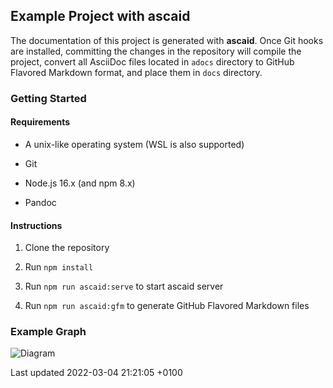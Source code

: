 <div id="header">

</div>

<div id="content">

<div class="sect1">

## Example Project with ascaid

<div class="sectionbody">

<div class="paragraph">

The documentation of this project is generated with **ascaid**. Once Git hooks are installed, committing the changes in the repository will compile the project, convert all AsciiDoc files located in `adocs` directory to GitHub Flavored Markdown format, and place them in `docs` directory.

</div>

<div class="sect2">

### Getting Started

<div class="sect3">

#### Requirements

<div class="ulist">

-   A unix-like operating system (WSL is also supported)

-   Git

-   Node.js 16.x (and npm 8.x)

-   Pandoc

</div>

</div>

<div class="sect3">

#### Instructions

<div class="olist arabic">

1.  Clone the repository

2.  Run `npm install`

3.  Run `npm run ascaid:serve` to start ascaid server

4.  Run `npm run ascaid:gfm` to generate GitHub Flavored Markdown files

</div>

</div>

</div>

<div class="sect2">

### Example Graph

<div class="imageblock kroki">

<div class="content">

![Diagram](https://kroki.io/graphviz/svg/eNpLyUwvSizIUHBXqOZSUPBIzcnJ17ULzy_KSeGqBQCEzQka)

</div>

</div>

</div>

</div>

</div>

</div>

<div id="footer">

<div id="footer-text">

Last updated 2022-03-04 21:21:05 +0100

</div>

</div>

